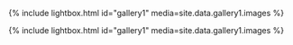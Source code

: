 <link rel="stylesheet" href="/assets/css/lightbox.css">

{% include lightbox.html id="gallery1" media=site.data.gallery1.images %}

{% include lightbox.html id="gallery1" media=site.data.gallery1.images %}
